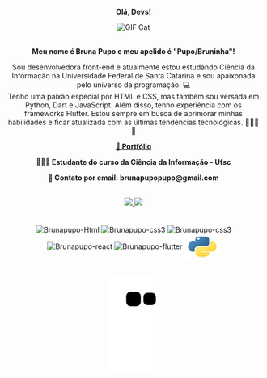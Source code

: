 <div style="text-align: center;">
  <p><strong>Olá, Devs!</strong></p>

  <div class="mx-auto"  style="text-align: center;">
    <img height="200" width="200" src="https://media.giphy.com/media/JIX9t2j0ZTN9S/giphy.gif" alt="GIF Cat">
  </div>
  <br>

  <p><strong>Meu nome é Bruna Pupo e meu apelido é "Pupo/Bruninha"!</strong></p>

  <p>Sou desenvolvedora front-end e atualmente estou estudando Ciência da Informação na Universidade Federal de Santa Catarina e sou apaixonada pelo universo da programação. 💻<br>Tenho uma paixão especial por HTML e CSS, mas também sou versada em Python, Dart e JavaScript. Além disso, tenho experiência com os frameworks Flutter. Estou sempre em busca de aprimorar minhas habilidades e ficar atualizada com as últimas tendências tecnológicas. 👩🏾‍💻🚀</p>

  <p><strong><a href="https://portfolio-brunapupo.vercel.app/index.html" target="_blank">🔗 Portfólio</a></strong></p>
  
  <p><strong>👩🏽‍🎓 Estudante do curso da Ciência da Informação - Ufsc</strong></p>

  <p><strong>📧 Contato por email: brunapupopupo@gmail.com</strong></p>
  
  <br>

  <div align="center">
    <a href="https://github.com/Brunapupo">
      <img height="180em" src="https://github-readme-stats.vercel.app/api?username=Brunapupo&show_icons=true&theme=tokyonight&include_all_commits=true&count_private=true"/>
      <img height="180em" src="https://github-readme-stats.vercel.app/api/top-langs/?username=Brunapupo&layout=compact&langs_count=7&theme=tokyonight"/>
    </a>
  </div>
  <br>

  <div style="display: inline_block"><br>
    <img align="center" alt="Brunapupo-Html" height="50" width="70" src="https://cdn.jsdelivr.net/gh/devicons/devicon/icons/html5/html5-original.svg">
    <img align="center" alt="Brunapupo-css3" height="50" width="70" src="https://cdn.jsdelivr.net/gh/devicons/devicon/icons/css3/css3-original.svg">
    <img align="center" alt="Brunapupo-css3" height="50" width="70" src="https://cdn.jsdelivr.net/gh/devicons/devicon/icons/javascript/javascript-original.svg">
    <img align="center" alt="Brunapupo-react" height="50" width="70" src="https://cdn.jsdelivr.net/gh/devicons/devicon/icons/react/react-original.svg">
    <img align="center" alt="Brunapupo-flutter" height="50" width="70" src="https://cdn.jsdelivr.net/gh/devicons/devicon/icons/flutter/flutter-original.svg">
    <img align="center" alt="Brunapupo-dart" height="50"
    <img align="center" alt="Brunapupo-Python" height="50" width="70" src="https://raw.githubusercontent.com/devicons/devicon/master/icons/python/python-original.svg">
  </div>

  <br>

 <div> 
<!--   <a href="https://www.linkedin.com/in/rafaella-ballerini-45875016a" target="_blank"><img src="https://www.linkedin.com/in/bruna-dias-pupo-0ab221199/target="target="_blank"></a>  -->
 
  ![Snake animation](https://github.com/rafaballerini/rafaballerini/blob/output/github-contribution-grid-snake.svg)
 
</div>
